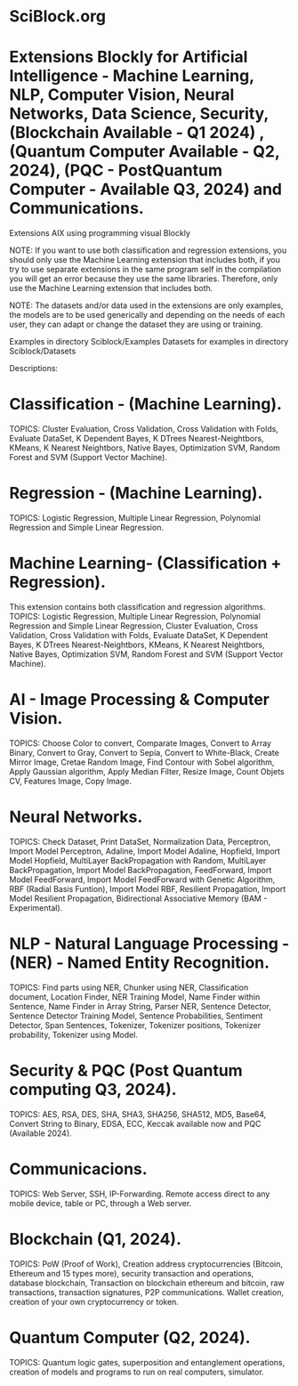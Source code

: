 # SciBlock.org 
# Extensions Blockly for Artificial Intelligence - Machine Learning, NLP, Computer Vision, Neural Networks, Data Science, Security, (Blockchain Available - Q1 2024) , (Quantum Computer Available - Q2, 2024), (PQC - PostQuantum Computer - Available Q3, 2024) and Communications. 
Extensions AIX using programming visual Blockly

NOTE: If you want to use both classification and regression extensions, you should only use the Machine Learning extension that includes both, if you try to use separate extensions in the same program self in the compilation you will get an error because they use the same libraries. Therefore, only use the Machine Learning extension that includes both. 

NOTE: The datasets and/or data used in the extensions are only examples, the models are to be used generically and depending on the needs of each user, they can adapt or change the dataset they are using or training.

Examples in directory Sciblock/Examples
Datasets for examples in directory Sciblock/Datasets

Descriptions:

# Classification - (Machine Learning).
TOPICS: Cluster Evaluation, Cross Validation, Cross Validation with Folds, Evaluate DataSet, K Dependent Bayes, K DTrees Nearest-Neightbors, KMeans, K Nearest Neightbors, Native Bayes, Optimization SVM, Random Forest and SVM (Support Vector Machine). 

# Regression - (Machine Learning).
TOPICS: Logistic Regression, Multiple Linear Regression, Polynomial Regression and Simple Linear Regression. 

# Machine Learning- (Classification + Regression).
This extension contains both classification and regression algorithms. 
TOPICS: Logistic Regression, Multiple Linear Regression, Polynomial Regression and Simple Linear Regression, Cluster Evaluation, Cross Validation, Cross Validation with Folds, Evaluate DataSet, K Dependent Bayes, K DTrees Nearest-Neightbors, KMeans, K Nearest Neightbors, Native Bayes, Optimization SVM, Random Forest and SVM (Support Vector Machine).

# AI - Image Processing & Computer Vision.
TOPICS: Choose Color to convert, Comparate Images, Convert to Array Binary, Convert to Gray, Convert to Sepia, Convert to White-Black, Create Mirror Image, Cretae Random Image, Find Contour with Sobel algorithm, Apply Gaussian algorithm, Apply Median Filter, Resize Image, Count Objets CV, Features Image, Copy Image.

# Neural Networks.
TOPICS: Check Dataset, Print DataSet, Normalization Data, Perceptron, Import Model Perceptron, Adaline, Import Model Adaline, Hopfield, Import Model Hopfield, MultiLayer BackPropagation with Random, MultiLayer BackPropagation, Import Model BackPropagation, FeedForward, Import Model FeedForward, Import Model FeedForward with Genetic Algorithm, RBF (Radial Basis Funtion), Import Model RBF, Resilient Propagation, Import Model Resilient Propagation, Bidirectional Associative Memory (BAM - Experimental).

# NLP - Natural Language Processing - (NER) - Named Entity Recognition.
TOPICS: Find parts using NER, Chunker using NER, Classification document, Location Finder, NER Training Model, Name Finder within Sentence, Name Finder in Array String, Parser NER, Sentence Detector, Sentence Detector Training Model, Sentence Probabilities, Sentiment Detector, Span Sentences, Tokenizer, Tokenizer positions, Tokenizer probability, Tokenizer using Model.

# Security & PQC (Post Quantum computing Q3, 2024).
TOPICS: AES, RSA, DES, SHA, SHA3, SHA256, SHA512, MD5, Base64, Convert String to Binary, EDSA, ECC, Keccak available now and PQC (Available 2024).

# Communicacions.
TOPICS: Web Server, SSH, IP-Forwarding. Remote access direct to any mobile device, table or PC, through a Web server.

# Blockchain (Q1, 2024).
TOPICS: PoW (Proof of Work), Creation address cryptocurrencies (Bitcoin, Ethereum and 15 types more), security transaction and operations, database blockchain, Transaction on blockchain ethereum and bitcoin, raw transactions, transaction signatures, P2P communications. Wallet creation, creation of your own cryptocurrency or token. 

# Quantum Computer (Q2, 2024).
TOPICS: Quantum logic gates, superposition and entanglement operations, creation of models and programs to run on real computers, simulator.
